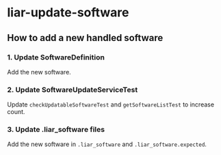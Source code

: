# liar-update-software

## How to add a new handled software

### 1. Update SoftwareDefinition

Add the new software.

### 2. Update SoftwareUpdateServiceTest

Update `checkUpdatableSoftwareTest` and `getSoftwareListTest` to increase count.

### 3. Update .liar_software files

Add the new software in `.liar_software` and `.liar_software.expected`.
